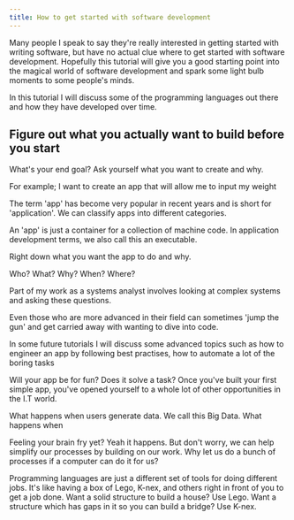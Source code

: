 ```yaml
---
title: How to get started with software development
---
```




Many people I speak to say they're really interested in getting started with writing software, but have no actual clue where to get started with software development. Hopefully this tutorial will give you a good starting point into the magical world of software development and spark some light bulb moments to some people's minds.

In this tutorial I will discuss some of the programming languages out there and how they have developed over time.


## Figure out what you actually want to build before you start
What's your end goal?
Ask yourself what you want to create and why.

For example; I want to create an app that will allow me to input my weight 

The term 'app' has become very popular in recent years and is short for 'application'. We can classify apps into different categories.

An 'app' is just a container for a collection of machine code. In application development terms, we also call this an executable.

Right down what you want the app to do and why.

Who? What? Why? When? Where?

Part of my work as a systems analyst involves looking at complex systems and asking these questions.

Even those who are more advanced in their field can sometimes 'jump the gun' and get carried away with wanting to dive into code.

In some future tutorials I will discuss some advanced topics such as how to engineer an app by following best practises, how to automate a lot of the boring tasks



Will your app be for fun? Does it solve a task?
Once you've built your first simple app, you've opened yourself to a whole lot of other opportunities in the I.T world. 

What happens when users generate data. We call this Big Data.
What happens when 

Feeling your brain fry yet? Yeah it happens. But don't worry, we can help simplify our processes by building on our work. Why let us do a bunch of processes if a computer can do it for us?

Programming languages are just a different set of tools for doing different jobs. It's like having a box of Lego, K-nex, and others right in front of you to get a job done. Want a solid structure to build a house? Use Lego. Want a structure which has gaps in it so you can build a bridge? Use K-nex.